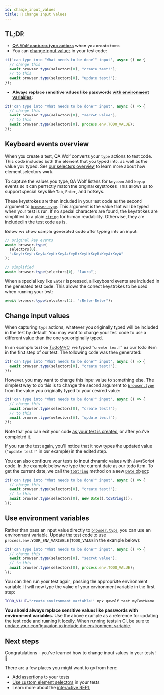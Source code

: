 ```yaml
---
id: change_input_values
title: 📮 Change Input Values
---
```


## TL;DR

- [QA Wolf captures type actions](#keyboard-events-overview) when you create tests
- You can [change input values](#change-input-values) in your test code:

```js
it('can type into "What needs to be done?" input', async () => {
  // change this
  await browser.type(selectors[0], "create test!");
  // to this
  await browser.type(selectors[0], "update test!");
});
```

- **Always replace sensitive values like passwords [with environment variables](#use-environment-variables)**:

```js
it('can type into "What needs to be done?" input', async () => {
  // change this
  await browser.type(selectors[0], "secret value");
  // to this
  await browser.type(selectors[0], process.env.TODO_VALUE);
});
```

## Keyboard events overview

When you create a test, QA Wolf converts your `type` actions to test code. This code includes both the element that you typed into, as well as the value you typed. See [our selectors overview](use_custom_selectors#selectors-overview) to learn more about how element selectors work.

To capture the values you type, QA Wolf listens for `keydown` and `keyup` events so it can perfectly match the original keystrokes. This allows us to support special keys like `Tab`, `Enter`, and hotkeys.

These keystrokes are then included in your test code as the second argument to [`browser.type`](api/browser/type). This argument is the value that will be typed when your test is run. If no special characters are found, the keystrokes are simplified to a plain [`string`](https://developer.mozilla.org/en-US/docs/Web/JavaScript/Reference/Global_Objects/String) for human readability. Otherwise, they are included in the test code as is.

Below we show sample generated code after typing into an input:

```js
// original key events
await browser.type(
  selectors[0],
  "↓KeyL↑KeyL↓KeyA↓KeyU↑KeyA↓KeyR↑KeyU↑KeyR↓KeyA↑KeyA"
);

// simplified
await browser.type(selectors[0], "laura");
```

When a special key like `Enter` is pressed, all keyboard events are included in the generated test code. This allows the correct keystrokes to be used when running your test:

```js
await browser.type(selectors[1], "↓Enter↑Enter");
```

## Change input values

When capturing `type` actions, whatever you originally typed will be included in the test by default. You may want to change your test code to use a different value than the one you originally typed.

In an example test on [TodoMVC](http://todomvc.com/examples/react), we typed `"create test!"` as our todo item in the first step of our test. The following code was then generated:

```js
it('can type into "What needs to be done?" input', async () => {
  await browser.type(selectors[0], "create test!");
});
```

However, you may want to change this input value to something else. The simplest way to do this is to change the second argument to [`browser.type`](api/browser/type) from the value you originally typed to your desired value:

```js
it('can type into "What needs to be done?" input', async () => {
  // change this
  await browser.type(selectors[0], "create test!");
  // to this
  await browser.type(selectors[0], "update test!");
});
```

Note that you can edit your code [as your test is created](create_a_test#review-test-code), or after you've completed it.

If you run the test again, you'll notice that it now types the updated value (`"update test!"` in our example) in the edited step.

You can also configure your tests to input dynamic values with [JavaScript](https://developer.mozilla.org/en-US/docs/Web/JavaScript) code. In the example below we type the current date as our todo item. To get the current date, we call the [`toString`](https://developer.mozilla.org/en-US/docs/Web/JavaScript/Reference/Global_Objects/Date/toString) method on a new [`Date` object](https://developer.mozilla.org/en-US/docs/Web/JavaScript/Reference/Global_Objects/Date):

```js
it('can type into "What needs to be done?" input', async () => {
  // change this
  await browser.type(selectors[0], "create test!");
  // to this
  await browser.type(selectors[0], new Date().toString());
});
```

## Use environment variables

Rather than pass an input value directly to [`browser.type`](api/browser/type), you can use an environment variable. Update the test code to use `process.env.YOUR_ENV_VARIABLE` (`TODO_VALUE` in the example below):

```js
it('can type into "What needs to be done?" input', async () => {
  // change this
  await browser.type(selectors[0], "secret value");
  // to this
  await browser.type(selectors[0], process.env.TODO_VALUE);
});
```

You can then run your test again, passing the appropriate environment variable. It will now type the value of your environment variable in the first step:

```bash
TODO_VALUE="create environment variable!" npx qawolf test myTestName
```

**You should always replace sensitive values like passwords with environment variables.** Use the above example as a reference for updating the test code and running it locally. When running tests in CI, be sure to [update your configuration to include the environment variable](run_tests_in_ci#use-environment-variables).

## Next steps

Congratulations - you've learned how to change input values in your tests! 🎉

There are a few places you might want to go from here:

- [Add assertions](add_assertions) to your tests
- [Use custom element selectors](use_custom_selectors) in your tests
- Learn more about the [interactive REPL](use_the_repl)
